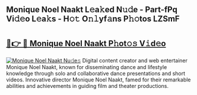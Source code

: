 ## Monique Noel Naakt L𝚎a𝚔ed N𝚞𝚍e - Part-fPq Vi𝚍𝚎o L𝚎a𝚔s - H𝚘𝚝 O𝚗𝚕yf𝚊ns P𝚑𝚘tos LZSmF

# <h2><a href="http://kf388ib.oniu.top/?m=Monique+Noel+Naakt">🔗👉 🔴 Monique Noel Naakt P𝚑ot𝚘𝚜 V𝚒d𝚎o</a></h2>

[![Monique Noel Naakt Nu𝚍e𝚜](https://i.imgur.com/0qMVB7G.gif)](http://kf388ib.oniu.top/?m=Monique+Noel+Naakt)
Digital content creator and web entertainer Monique Noel Naakt, known for disseminating dance and lifestyle knowledge through solo and collaborative dance presentations and short videos. Innovative director Monique Noel Naakt, famed for their remarkable abilities and achievements in guiding film and theater productions.  
